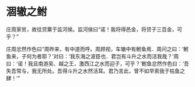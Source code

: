 # 涸辙之鲋

庄周家贫，故往贷粟于监河侯。监河侯曰“诺！我将得邑金，将贷子三百金，可乎？” 

庄周忿然作色曰“周昨来，有中道而呼。周顾视，车辙中有鲋鱼焉．周问之曰：‘鲋鱼来，子何为者耶？’对曰：‘我东海之波臣也．君岂有斗升之水而活我哉？’周曰：‘诺！我且南游吴、越之王，激西江之水而迎子，可乎？’鲋鱼忿然作色曰：‘吾失吾常与，我无所处。吾得斗升之水然活耳。君乃言此，曾不如早索我于枯鱼之肆！’”
 